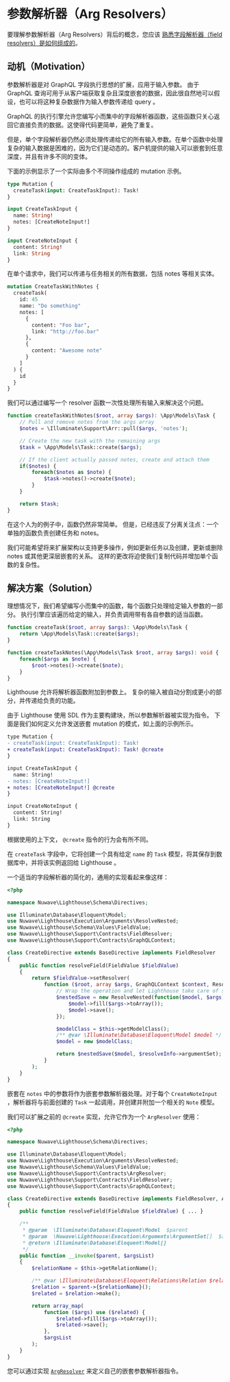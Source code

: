 # 参数解析器（Arg Resolvers）

要理解参数解析器（Arg Resolvers）背后的概念，您应该 [熟悉字段解析器（field resolvers）是如何组成的](https://graphql.org/learn/execution/)。

## 动机（Motivation）

参数解析器是对 GraphQL 字段执行思想的扩展，应用于输入参数。
由于 GraphQL 查询可用于从客户端获取复杂且深度嵌套的数据，因此很自然地可以假设，也可以将这种复杂数据作为输入参数传递给 query 。

GraphQL 的执行引擎允许您编写小而集中的字段解析器函数，这些函数只关心返回它直接负责的数据。这使得代码更简单，避免了重复。

但是，单个字段解析器仍然必须处理传递给它的所有输入参数。在单个函数中处理复杂的输入数据是困难的，因为它们是动态的。客户机提供的输入可以嵌套到任意深度，并且有许多不同的变体。

下面的示例显示了一个实际由多个不同操作组成的 mutation 示例。

```graphql
type Mutation {
  createTask(input: CreateTaskInput): Task!
}

input CreateTaskInput {
  name: String!
  notes: [CreateNoteInput!]
}

input CreateNoteInput {
  content: String!
  link: String
}
```

在单个请求中，我们可以传递与任务相关的所有数据，包括 notes 等相关实体。

```graphql
mutation CreateTaskWithNotes {
  createTask(
    id: 45
    name: "Do something"
    notes: [
      {
        content: "Foo bar",
        link: "http://foo.bar"
      },
      {
        content: "Awesome note"
      }
    ]
  ) {
    id
  }
}
```

我们可以通过编写一个 resolver 函数一次性处理所有输入来解决这个问题。

```php
function createTaskWithNotes($root, array $args): \App\Models\Task {
    // Pull and remove notes from the args array
    $notes = \Illuminate\Support\Arr::pull($args, 'notes');

    // Create the new task with the remaining args
    $task = \App\Models\Task::create($args);

    // If the client actually passed notes, create and attach them
    if($notes) {
        foreach($notes as $note) {
            $task->notes()->create($note);
        }
    }

    return $task;
}
```

在这个人为的例子中，函数仍然非常简单。
但是，已经违反了分离关注点：一个单独的函数负责创建任务和 notes。

我们可能希望将来扩展架构以支持更多操作，例如更新任务以及创建，更新或删除 notes 或其他更深层嵌套的关系。
这样的更改将迫使我们复制代码并增加单个函数的复杂性。

## 解决方案（Solution）

理想情况下，我们希望编写小而集中的函数，每个函数只处理给定输入参数的一部分。
执行引擎应该遍历给定的输入，并负责调用带有各自参数的适当函数。

```php
function createTask($root, array $args): \App\Models\Task {
    return \App\Models\Task::create($args);
}

function createTaskNotes(\App\Models\Task $root, array $args): void {
    foreach($args as $note) {
        $root->notes()->create($note);
    }
}
```

Lighthouse 允许将解析器函数附加到参数上。
复杂的输入被自动分割成更小的部分，并传递给负责的功能。

由于 Lighthouse 使用 SDL 作为主要构建块，所以参数解析器被实现为指令。
下面是我们如何定义允许发送嵌套 mutation 的模式，如上面的示例所示。

```diff
type Mutation {
- createTask(input: CreateTaskInput): Task!
+ createTask(input: CreateTaskInput): Task! @create
}

input CreateTaskInput {
  name: String!
- notes: [CreateNoteInput!]
+ notes: [CreateNoteInput!] @create
}

input CreateNoteInput {
  content: String!
  link: String
}
```

根据使用的上下文， `@create` 指令的行为会有所不同。

在 `createTask` 字段中，它将创建一个具有给定 `name` 的 `Task` 模型，将其保存到数据库中，并将该实例返回给 Lighthouse 。

一个适当的字段解析器的简化的，通用的实现看起来像这样：

```php
<?php

namespace Nuwave\Lighthouse\Schema\Directives;

use Illuminate\Database\Eloquent\Model;
use Nuwave\Lighthouse\Execution\Arguments\ResolveNested;
use Nuwave\Lighthouse\Schema\Values\FieldValue;
use Nuwave\Lighthouse\Support\Contracts\FieldResolver;
use Nuwave\Lighthouse\Support\Contracts\GraphQLContext;

class CreateDirective extends BaseDirective implements FieldResolver
{
    public function resolveField(FieldValue $fieldValue)
    {
        return $fieldValue->setResolver(
            function ($root, array $args, GraphQLContext $context, ResolveInfo $resolveInfo): Model {
                // Wrap the operation and let Lighthouse take care of splitting the input
                $nestedSave = new ResolveNested(function($model, $args) {
                    $model->fill($args->toArray());
                    $model->save();
                });

                $modelClass = $this->getModelClass();
                /** @var \Illuminate\Database\Eloquent\Model $model */
                $model = new $modelClass;

                return $nestedSave($model, $resolveInfo->argumentSet);
            }
        );
    }
}
```

嵌套在 `notes` 中的参数将作为嵌套参数解析器处理。对于每个 `CreateNoteInput` ，解析器将与前面创建的 `Task` 一起调用，并创建并附加一个相关的 `Note` 模型。

我们可以扩展之前的 `@create` 实现，允许它作为一个 `ArgResolver` 使用：

```php
<?php

namespace Nuwave\Lighthouse\Schema\Directives;

use Illuminate\Database\Eloquent\Model;
use Nuwave\Lighthouse\Execution\Arguments\ResolveNested;
use Nuwave\Lighthouse\Schema\Values\FieldValue;
use Nuwave\Lighthouse\Support\Contracts\ArgResolver;
use Nuwave\Lighthouse\Support\Contracts\FieldResolver;
use Nuwave\Lighthouse\Support\Contracts\GraphQLContext;

class CreateDirective extends BaseDirective implements FieldResolver, ArgResolver
{
    public function resolveField(FieldValue $fieldValue) { ... }

    /**
     * @param  \Illuminate\Database\Eloquent\Model  $parent
     * @param  \Nuwave\Lighthouse\Execution\Arguments\ArgumentSet[]  $argsList
     * @return \Illuminate\Database\Eloquent\Model[]
     */
    public function __invoke($parent, $argsList)
    {
        $relationName = $this->getRelationName();

        /** @var \Illuminate\Database\Eloquent\Relations\Relation $relation */
        $relation = $parent->{$relationName}();
        $related = $relation->make();

        return array_map(
            function ($args) use ($related) {
                $related->fill($args->toArray());
                $related->save();
            },
            $argsList
        );
    }
}
```

您可以通过实现 [`ArgResolver`](../custom-directives/argument-directives.md#argresolver) 来定义自己的嵌套参数解析器指令。
